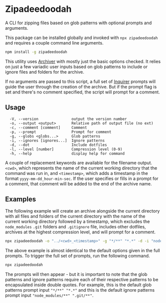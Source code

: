 # Zipadeedoodah

A CLI for zipping files based on glob patterns with optional prompts and arguments.

This package can be installed globally and invoked with `npx zipadeedoodah` and requires a couple command line arguments.

```bash
npm install -g zipadeedoodah
```

This utility uses [Archiver](https://www.npmjs.com/package/archiver) with mostly just the basic options checked. It relies on just a few variadic user inputs based on glob patterns to include or ignore files and folders for the archive.

If no arguments are passed to this script, a full set of [Inquirer](https://www.npmjs.com/package/inquirer) prompts will guide the user through the creation of the archive. But if the prompt flag is set and there's no comment specified, the script will prompt for a comment.

## Usage

```text
  -V, --version               output the version number
  -o, --output <output>       Relative path of output file (no ext)
  -c, --comment [comment]     Comment
  -p, --prompt                Prompt for comment
  -g, --globs <globs...>      Glob patterns
  -i, --ignores [ignores...]  Ignore patterns
  -d, --dot                   Include dotfiles
  -l, --level [number]        Compression level (0-9)
  -h, --help                  display help for command
```

A couple of replacement keywords are available for the filename output. `<cwd>`, which represents the name of the current working directory that the command was run in, and `<timestamp>`, which adds a timestamp in the format `yyyy-mm-dd_hour-min-sec`. If the user specifies or fills in a prompt for a comment, that comment will be added to the end of the archive name.

## Examples

The following example will create an archive alongside the current directory with all files and folders of the current directory with the name of the current working directory followed by a timestamp, which excludes the `node_modules` `.git` folders and `.gitignore` file, includes other dotfiles, archives at the highest compression level, and will prompt for a comment.

```bash
npx zipadeedoodah -o "../<cwd>_<timestamp>" -g "*/**" "*.*" -d -i "node_modules/**" ".git/**" -l 9 -p
```

The above example is almost identical to the default options given in the full prompts. To trigger the full set of prompts, run the following command.

```bash
npx zipadeedoodah
```

The prompts will then appear - but it is important to note that the glob patterns and ignore patterns require each of their respective patterns to be encapsulated inside double quotes. For example, this is the default glob patterns prompt input `"*/**" "*.*"` and this is the default ignore patterns prompt input `"node_modules/**" ".git/**"`.
